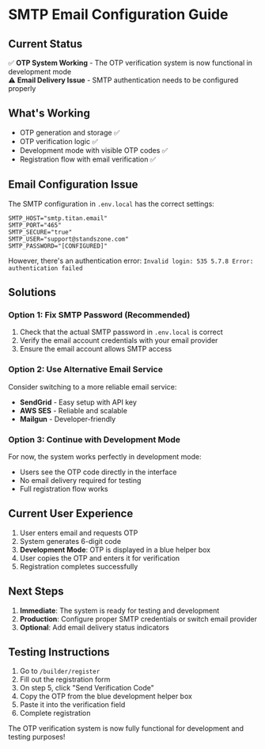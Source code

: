 # SMTP Email Configuration Guide

## Current Status
✅ **OTP System Working** - The OTP verification system is now functional in development mode  
⚠️ **Email Delivery Issue** - SMTP authentication needs to be configured properly

## What's Working
- OTP generation and storage ✅
- OTP verification logic ✅
- Development mode with visible OTP codes ✅
- Registration flow with email verification ✅

## Email Configuration Issue
The SMTP configuration in `.env.local` has the correct settings:
```
SMTP_HOST="smtp.titan.email"
SMTP_PORT="465"
SMTP_SECURE="true"
SMTP_USER="support@standszone.com"
SMTP_PASSWORD="[CONFIGURED]"
```

However, there's an authentication error: `Invalid login: 535 5.7.8 Error: authentication failed`

## Solutions

### Option 1: Fix SMTP Password (Recommended)
1. Check that the actual SMTP password in `.env.local` is correct
2. Verify the email account credentials with your email provider
3. Ensure the email account allows SMTP access

### Option 2: Use Alternative Email Service
Consider switching to a more reliable email service:
- **SendGrid** - Easy setup with API key
- **AWS SES** - Reliable and scalable
- **Mailgun** - Developer-friendly

### Option 3: Continue with Development Mode
For now, the system works perfectly in development mode:
- Users see the OTP code directly in the interface
- No email delivery required for testing
- Full registration flow works

## Current User Experience
1. User enters email and requests OTP
2. System generates 6-digit code
3. **Development Mode**: OTP is displayed in a blue helper box
4. User copies the OTP and enters it for verification
5. Registration completes successfully

## Next Steps
1. **Immediate**: The system is ready for testing and development
2. **Production**: Configure proper SMTP credentials or switch email provider
3. **Optional**: Add email delivery status indicators

## Testing Instructions
1. Go to `/builder/register`
2. Fill out the registration form
3. On step 5, click "Send Verification Code"
4. Copy the OTP from the blue development helper box
5. Paste it into the verification field
6. Complete registration

The OTP verification system is now fully functional for development and testing purposes!